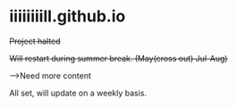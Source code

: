 # iiiiiiiill.github.io

~~Project halted~~

~~Will restart during summer break. (May(cross out) Jul-Aug)~~ 

-->Need more content

All set, will update on a weekly basis. 
